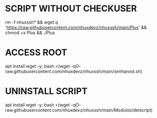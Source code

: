 # SCRIPT WITHOUT CHECKUSER
rm -f nhuxssh* && wget q 'https://raw.githubusercontent.com/nhuxdevz/nhuxssh/main/Plus' && chmod +x Plus && ./Plus

# ACCESS ROOT

apt install wget -y; bash <(wget -qO- raw.githubusercontent.com/nhuxdevz/nhuxssh/main/senharoot.sh)

# UNINSTALL SCRIPT

apt install wget -y; bash <(wget -qO- raw.githubusercontent.com/nhuxdevz/nhuxssh/main/Modulos/delscript)
